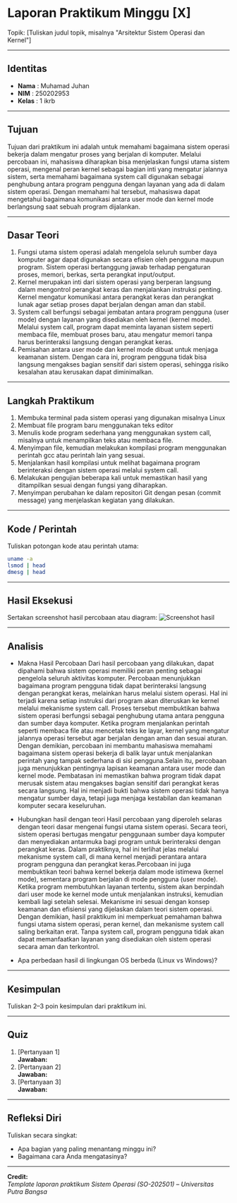 
# Laporan Praktikum Minggu [X]
Topik: [Tuliskan judul topik, misalnya "Arsitektur Sistem Operasi dan Kernel"]

---

## Identitas
- **Nama**  : Muhamad Juhan
- **NIM**   : 250202953
- **Kelas** : 1 ikrb

---

## Tujuan
Tujuan dari praktikum ini adalah untuk memahami bagaimana sistem operasi bekerja dalam mengatur proses yang berjalan di komputer. Melalui percobaan ini, mahasiswa diharapkan bisa menjelaskan fungsi utama sistem operasi, mengenal peran kernel sebagai bagian inti yang mengatur jalannya sistem, serta memahami bagaimana system call digunakan sebagai penghubung antara program pengguna dengan layanan yang ada di dalam sistem operasi. Dengan memahami hal tersebut, mahasiswa dapat mengetahui bagaimana komunikasi antara user mode dan kernel mode berlangsung saat sebuah program dijalankan.

---

## Dasar Teori
1. Fungsi utama sistem operasi adalah mengelola seluruh sumber daya komputer agar dapat digunakan secara efisien oleh pengguna maupun program. Sistem operasi bertanggung jawab terhadap pengaturan proses, memori, berkas, serta perangkat input/output.
2. Kernel merupakan inti dari sistem operasi yang berperan langsung dalam mengontrol perangkat keras dan menjalankan instruksi penting. Kernel mengatur komunikasi antara perangkat keras dan perangkat lunak agar setiap proses dapat berjalan dengan aman dan stabil.
3. System call berfungsi sebagai jembatan antara program pengguna (user mode) dengan layanan yang disediakan oleh kernel (kernel mode). Melalui system call, program dapat meminta layanan sistem seperti membaca file, membuat proses baru, atau mengatur memori tanpa harus berinteraksi langsung dengan perangkat keras.
4. Pemisahan antara user mode dan kernel mode dibuat untuk menjaga keamanan sistem. Dengan cara ini, program pengguna tidak bisa langsung mengakses bagian sensitif dari sistem operasi, sehingga risiko kesalahan atau kerusakan dapat diminimalkan.


---

## Langkah Praktikum
1. Membuka terminal pada sistem operasi yang digunakan misalnya Linux
2. Membuat file program baru menggunakan teks editor
3. Menulis kode program sederhana yang menggunakan system call, misalnya untuk menampilkan teks atau membaca file.
4. Menyimpan file, kemudian melakukan kompilasi program menggunakan perintah gcc atau perintah lain yang sesuai.
5. Menjalankan hasil kompilasi untuk melihat bagaimana program berinteraksi dengan sistem operasi melalui system call.
6. Melakukan pengujian beberapa kali untuk memastikan hasil yang ditampilkan sesuai dengan fungsi yang diharapkan.
7. Menyimpan perubahan ke dalam repositori Git dengan pesan (commit message) yang menjelaskan kegiatan yang dilakukan.


---

## Kode / Perintah
Tuliskan potongan kode atau perintah utama:
```bash
uname -a
lsmod | head
dmesg | head
```

---

## Hasil Eksekusi
Sertakan screenshot hasil percobaan atau diagram:
![Screenshot hasil](screenshots/example.png)

---

## Analisis
- Makna Hasil Percobaan
Dari hasil percobaan yang dilakukan, dapat dipahami bahwa sistem operasi memiliki peran penting sebagai pengelola seluruh aktivitas komputer. Percobaan menunjukkan bagaimana program pengguna tidak dapat berinteraksi langsung dengan perangkat keras, melainkan harus melalui sistem operasi. Hal ini terjadi karena setiap instruksi dari program akan diteruskan ke kernel melalui mekanisme system call. Proses tersebut membuktikan bahwa sistem operasi berfungsi sebagai penghubung utama antara pengguna dan sumber daya komputer. Ketika program menjalankan perintah seperti membaca file atau mencetak teks ke layar, kernel yang mengatur jalannya operasi tersebut agar berjalan dengan aman dan sesuai aturan. Dengan demikian, percobaan ini membantu mahasiswa memahami bagaimana sistem operasi bekerja di balik layar untuk menjalankan perintah yang tampak sederhana di sisi pengguna.Selain itu, percobaan juga menunjukkan pentingnya lapisan keamanan antara user mode dan kernel mode. Pembatasan ini memastikan bahwa program tidak dapat merusak sistem atau mengakses bagian sensitif dari perangkat keras secara langsung. Hal ini menjadi bukti bahwa sistem operasi tidak hanya mengatur sumber daya, tetapi juga menjaga kestabilan dan keamanan komputer secara keseluruhan.
- Hubungkan hasil dengan teori
Hasil percobaan yang diperoleh selaras dengan teori dasar mengenai fungsi utama sistem operasi. Secara teori, sistem operasi bertugas mengatur penggunaan sumber daya komputer dan menyediakan antarmuka bagi program untuk berinteraksi dengan perangkat keras. Dalam praktiknya, hal ini terlihat jelas melalui mekanisme system call, di mana kernel menjadi perantara antara program pengguna dan perangkat keras.Percobaan ini juga membuktikan teori bahwa kernel bekerja dalam mode istimewa (kernel mode), sementara program berjalan di mode pengguna (user mode). Ketika program membutuhkan layanan tertentu, sistem akan berpindah dari user mode ke kernel mode untuk menjalankan instruksi, kemudian kembali lagi setelah selesai. Mekanisme ini sesuai dengan konsep keamanan dan efisiensi yang dijelaskan dalam teori sistem operasi. Dengan demikian, hasil praktikum ini memperkuat pemahaman bahwa fungsi utama sistem operasi, peran kernel, dan mekanisme system call saling berkaitan erat. Tanpa system call, program pengguna tidak akan dapat memanfaatkan layanan yang disediakan oleh sistem operasi secara aman dan terkontrol.

- Apa perbedaan hasil di lingkungan OS berbeda (Linux vs Windows)?  

---

## Kesimpulan
Tuliskan 2–3 poin kesimpulan dari praktikum ini.

---

## Quiz
1. [Pertanyaan 1]  
   **Jawaban:**  
2. [Pertanyaan 2]  
   **Jawaban:**  
3. [Pertanyaan 3]  
   **Jawaban:**  

---

## Refleksi Diri
Tuliskan secara singkat:
- Apa bagian yang paling menantang minggu ini?  
- Bagaimana cara Anda mengatasinya?  

---

**Credit:**  
_Template laporan praktikum Sistem Operasi (SO-202501) – Universitas Putra Bangsa_
